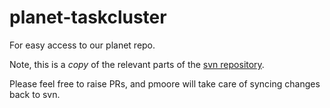 # planet-taskcluster
For easy access to our planet repo.

Note, this is a *copy* of the relevant parts of the [svn repository](https://svn.mozilla.org/projects/planet/).

Please feel free to raise PRs, and pmoore will take care of syncing changes back to svn.
